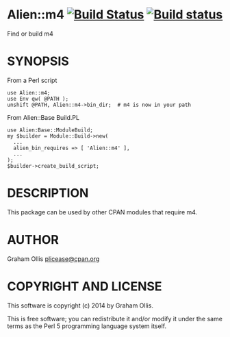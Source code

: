 # Alien::m4 [![Build Status](https://secure.travis-ci.org/Perl5-Alien/Alien-m4.png)](http://travis-ci.org/Perl5-Alien/Alien-m4) [![Build status](https://ci.appveyor.com/api/projects/status/9jynihn7ute6pf8m/branch/master?svg=true)](https://ci.appveyor.com/project/Perl5-Alien/Alien-m4/branch/master)

Find or build m4

# SYNOPSIS

From a Perl script

    use Alien::m4;
    use Env qw( @PATH );
    unshift @PATH, Alien::m4->bin_dir;  # m4 is now in your path

From Alien::Base Build.PL

    use Alien:Base::ModuleBuild;
    my $builder = Module::Build->new(
      ...
      alien_bin_requires => [ 'Alien::m4' ],
      ...
    );
    $builder->create_build_script;

# DESCRIPTION

This package can be used by other CPAN modules that require m4.

# AUTHOR

Graham Ollis <plicease@cpan.org>

# COPYRIGHT AND LICENSE

This software is copyright (c) 2014 by Graham Ollis.

This is free software; you can redistribute it and/or modify it under
the same terms as the Perl 5 programming language system itself.
